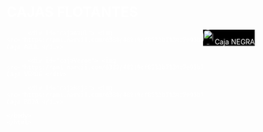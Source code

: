 <!DOCTYPE html>
<html>
         <head lang="es-ES">
               <title>BELEN.VANESA</title>
			   <meta charset="utf-8">
			 <style>
          body{
	 color:white;
 }
 
 h1{
	 color:black;
	 text-alíng: center;
 }
 
 div{
	 width: 200px;
	 height: 100px; 
	 padding: 30px;
	 text-align:center;
	 border-radius: 40px;
	}
	
  #cajaAzul{
	 background-color: blue;
	 float: left;
 }
  #cajaVerde{
	 background-color: green;
	 float: right;
 }
  #cajaRoja{
	 background-color: red;
	float:left;
	
 }
   #cajaNegra{
	 background-color: black;
	 float:right;
 }
 img{
	 width:20px;
	 height:30px;
	  border-radius: 40px;
 }
       </style>
		 </head>
	 <body>
	          <h1>CAJAS FLOTANTES</h1>
			  <div id="cajaNegra"> <img src="https://pm1.narvii.com/6388/48219cf8232b7134c7e95b76a9ab52d3838dd935_hq.jpg"> Caja NEGRA </div>
			  
	      <div id="cajaAzul"> <img src="https://pm1.narvii.com/6388/48219cf8232b7134c7e95b76a9ab52d3838dd935_hq.jpg"> Caja AZUL </div> 
		
	      <div id="cajaVerde"> <img src="https://pm1.narvii.com/6388/48219cf8232b7134c7e95b76a9ab52d3838dd935_hq.jpg"> Caja VERDE </div>

	      <div id="cajaRoja"> <img src="https://pm1.narvii.com/6388/48219cf8232b7134c7e95b76a9ab52d3838dd935_hq.jpg">  Caja ROJA </div>
	
	</body>
	</html>
